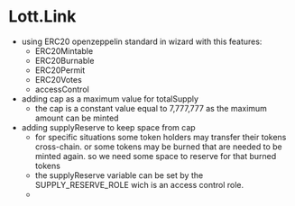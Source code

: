 # Lott.Link 
- using ERC20 openzeppelin standard in wizard with this features:
  - ERC20Mintable
  - ERC20Burnable
  - ERC20Permit
  - ERC20Votes 
  - accessControl
- adding cap as a maximum value for totalSupply
  - the cap is a constant value equal to 7,777,777 as the maximum amount can be minted
- adding supplyReserve to keep space from cap
  - for specific situations some token holders may transfer their tokens cross-chain. or some tokens may be burned that are needed to be minted again. so we need some space to reserve for that burned tokens
  - the supplyReserve variable can be set by the SUPPLY_RESERVE_ROLE wich is an access control role.
  -
